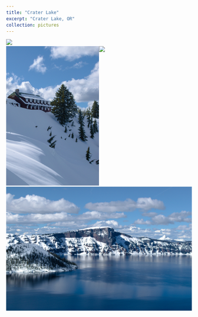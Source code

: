 ```yaml
---
title: "Crater Lake"
excerpt: "Crater Lake, OR"
collection: pictures
---
```


<img src="/images/portfolio/crater_lake/1.jpg">

<div style="  content: '' clear: both; display: table;">
    <div style="float: left; width: 50%; padding 5px">
        <img src="/images/portfolio/crater_lake/2.jpg">
    </div>
    <div style="float: left; width: 50%; padding 5px">
        <img src="/images/portfolio/crater_lake/3.jpg">
    </div>
</div>

<img src="/images/portfolio/crater_lake/4.jpg">
